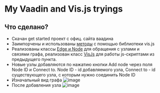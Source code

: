 # My Vaadin and Vis.js tryings 

## Что сделано?
* Скачан get started проект с офиц. сайта ваадина
* Заимпорчены и использованы [методы](https://github.com/zyaeen/vaadin-visjs-testing-repo/blob/main/frontend/visjs-test.js) с помощью библиотеки vis.js 
* Реализованы классы [Edge и Node](https://github.com/zyaeen/vaadin-visjs-testing-repo/tree/main/src/main/java/com/example/application/network) для обращения с узлами и связями графа, реализован класс [VisJs](https://github.com/zyaeen/vaadin-visjs-testing-repo/blob/main/src/main/java/com/example/application/views/main/VisJs.java) для работы js-скриптами из предыдущего пункта.
* Новые узлы добавляются по нажатию кнопки Add node через поля Node ID и Connect to. Node ID - id добавляемого узла, Connect to - id существующего узла, с которым нужно соединить Node ID
* Изначальный вид графа ![image](https://user-images.githubusercontent.com/65723002/187778047-2278539a-46d8-4e8a-9f3c-15147f28d3e3.png)
* После добавления узла ![image](https://user-images.githubusercontent.com/65723002/187778426-2c434351-7093-4798-85f5-7e8d13d54fdc.png)
